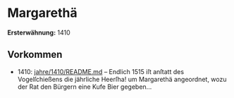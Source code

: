 # Margarethä

**Ersterwähnung:** 1410

## Vorkommen
- 1410: [jahre/1410/README.md](../jahre/1410/README.md) – Endlich 1515 iſt anſtatt des Vogelſchießens die
jährliche Heerſha! um Margarethä angeordnet, wozu der
Rat den Bürgern eine Kufe Bier gegeben...
